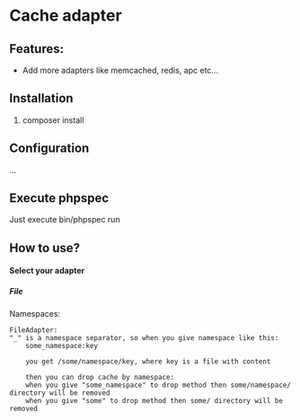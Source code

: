 # Cache adapter
## Features:
- Add more adapters like memcached, redis, apc etc...

## Installation
1) composer install

## Configuration
...

## Execute phpspec
Just execute bin/phpspec run

How to use?
-----------
#### Select your adapter
##### File


Namespaces:

    FileAdapter:
    "_" is a namespace separator, so when you give namespace like this:
        some_namespace:key

        you get /some/namespace/key, where key is a file with content

        then you can drop cache by namespace:
        when you give "some_namespace" to drop method then some/namespace/ directory will be removed
        when you give "some" to drop method then some/ directory will be removed
